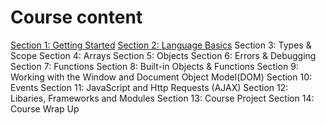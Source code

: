 # Course content
[Section 1: Getting Started](01-Getting-Started/01-Introduction.markdown)
[Section 2: Language Basics](02-Language-Basics/01-Introduction.markdown)
Section 3: Types & Scope 
Section 4: Arrays
Section 5: Objects
Section 6: Errors & Debugging
Section 7: Functions
Section 8: Built-in Objects & Functions
Section 9: Working with the Window and Document Object Model(DOM)
Section 10: Events
Section 11: JavaScript and Http Requests (AJAX)
Section 12: Libaries, Frameworks and Modules
Section 13: Course Project
Section 14: Course Wrap Up